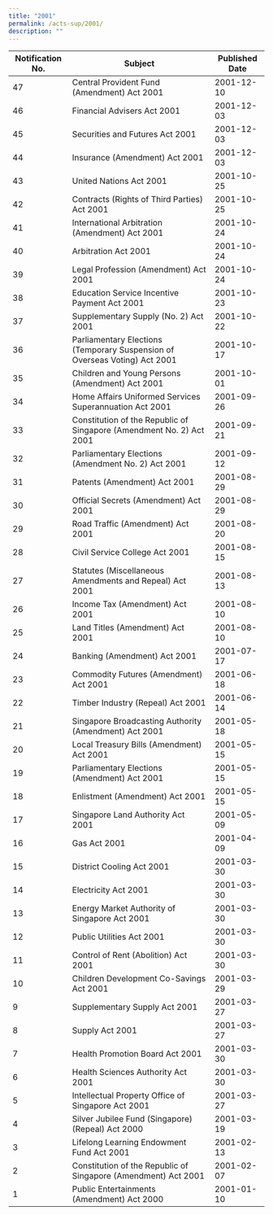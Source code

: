 ```yaml
---
title: "2001"
permalink: /acts-sup/2001/
description: ""
---
```

|Notification No.|Subject|Published Date|
|---|---|---|
|47|Central Provident Fund (Amendment) Act 2001|2001-12-10|
|46|Financial Advisers Act 2001|2001-12-03|
|45|Securities and Futures Act 2001|2001-12-03|
|44|Insurance (Amendment) Act 2001|2001-12-03|
|43|United Nations Act 2001|2001-10-25|
|42|Contracts (Rights of Third Parties) Act 2001|2001-10-25|
|41|International Arbitration (Amendment) Act 2001|2001-10-24|
|40|Arbitration Act 2001|2001-10-24|
|39|Legal Profession (Amendment) Act 2001|2001-10-24|
|38|Education Service Incentive Payment Act 2001|2001-10-23|
|37|Supplementary Supply (No. 2) Act 2001|2001-10-22|
|36|Parliamentary Elections (Temporary Suspension of Overseas Voting) Act 2001|2001-10-17|
|35|Children and Young Persons (Amendment) Act 2001|2001-10-01|
|34|Home Affairs Uniformed Services Superannuation Act 2001|2001-09-26|
|33|Constitution of the Republic of Singapore (Amendment No. 2) Act 2001|2001-09-21|
|32|Parliamentary Elections (Amendment No. 2) Act 2001|2001-09-12|
|31|Patents (Amendment) Act 2001|2001-08-29|
|30|Official Secrets (Amendment) Act 2001|2001-08-29|
|29|Road Traffic (Amendment) Act 2001|2001-08-20|
|28|Civil Service College Act 2001|2001-08-15|
|27|Statutes (Miscellaneous Amendments and Repeal) Act 2001|2001-08-13|
|26|Income Tax (Amendment) Act 2001|2001-08-10|
|25|Land Titles (Amendment) Act 2001|2001-08-10|
|24|Banking (Amendment) Act 2001|2001-07-17|
|23|Commodity Futures (Amendment) Act 2001|2001-06-18|
|22|Timber Industry (Repeal) Act 2001|2001-06-14|
|21|Singapore Broadcasting Authority (Amendment) Act 2001|2001-05-18|
|20|Local Treasury Bills (Amendment) Act 2001|2001-05-15|
|19|Parliamentary Elections (Amendment) Act 2001|2001-05-15|
|18|Enlistment (Amendment) Act 2001|2001-05-15|
|17|Singapore Land Authority Act 2001|2001-05-09|
|16|Gas Act 2001|2001-04-09|
|15|District Cooling Act 2001|2001-03-30|
|14|Electricity Act 2001|2001-03-30|
|13|Energy Market Authority of Singapore Act 2001|2001-03-30|
|12|Public Utilities Act 2001|2001-03-30|
|11|Control of Rent (Abolition) Act 2001|2001-03-30|
|10|Children Development Co-Savings Act 2001|2001-03-29|
|9|Supplementary Supply Act 2001|2001-03-27|
|8|Supply Act 2001|2001-03-27|
|7|Health Promotion Board Act 2001|2001-03-30|
|6|Health Sciences Authority Act 2001|2001-03-30|
|5|Intellectual Property Office of Singapore Act 2001|2001-03-27|
|4|Silver Jubilee Fund (Singapore) (Repeal) Act 2000|2001-03-19|
|3|Lifelong Learning Endowment Fund Act 2001|2001-02-13|
|2|Constitution of the Republic of Singapore (Amendment) Act 2001|2001-02-07|
|1|Public Entertainments (Amendment) Act 2000|2001-01-10|